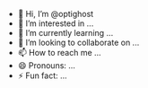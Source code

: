 - 👋 Hi, I’m @optighost
- 👀 I’m interested in ...
- 🌱 I’m currently learning ...
- 💞️ I’m looking to collaborate on ...
- 📫 How to reach me ...
- 😄 Pronouns: ...
- ⚡ Fun fact: ...

<!---
optighost/optighost is a ✨ special ✨ repository because its `README.md` (this file) appears on your GitHub profile.
You can click the Preview link to take a look at your changes.
--->
